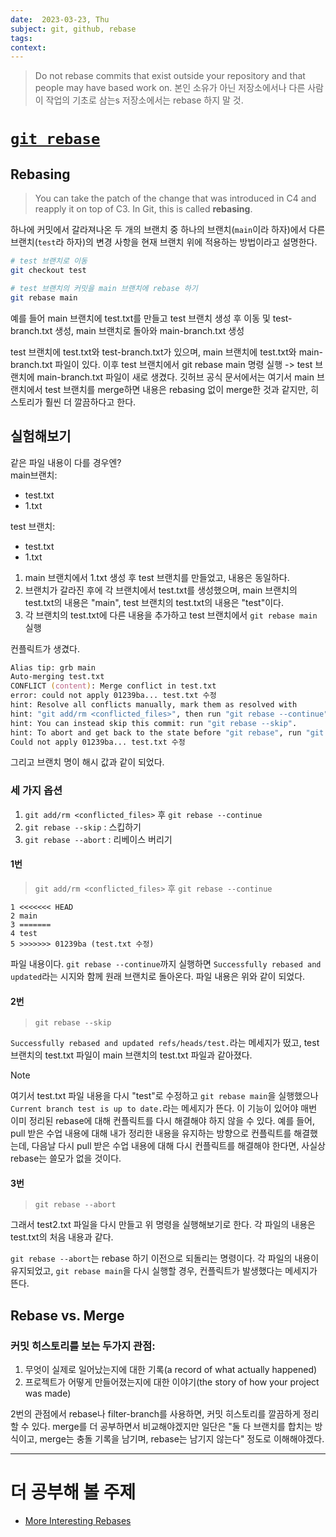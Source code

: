 ```yaml
---
date:  2023-03-23, Thu
subject: git, github, rebase
tags: 
context: 
---
```

> Do not rebase commits that exist outside your repository and that people may have based work on. 본인 소유가 아닌 저장소에서나 다른 사람이 작업의 기초로 삼는s 저장소에서는 rebase 하지 말 것.

# [`git rebase`](https://git-scm.com/book/en/v2/Git-Branching-Rebasing)

## Rebasing
> You can take the patch of the change that was introduced in C4 and reapply it on top of C3. In Git, this is called **rebasing**.

하나에 커밋에서 갈라져나온 두 개의 브랜치 중 하나의 브랜치(`main`이라 하자)에서 다른 브랜치(`test`라 하자)의 변경 사항을 현재 브랜치 위에 적용하는 방법이라고 설명한다. 

```zsh
# test 브랜치로 이동
git checkout test

# test 브랜치의 커밋을 main 브랜치에 rebase 하기
git rebase main

```

예를 들어
main 브랜치에 test.txt를 만들고 test 브랜치 생성 후 이동 및 test-branch.txt 생성, main 브랜치로 돌아와 main-branch.txt 생성

test 브랜치에 test.txt와 test-branch.txt가 있으며, main 브랜치에 test.txt와 main-branch.txt 파일이 있다. 이후 test 브랜치에서 git rebase main 명령 실행 -> test 브랜치에 main-branch.txt 파일이 새로 생겼다. 깃허브 공식 문서에서는 여기서 main 브랜치에서 test 브랜치를 merge하면 내용은 rebasing 없이 merge한 것과 같지만, 히스토리가 훨씬 더 깔끔하다고 한다.

## 실험해보기
같은 파일 내용이 다를 경우엔?  
main브랜치:
- test.txt
- 1.txt

test 브랜치:
- test.txt
- 1.txt

1. main 브랜치에서 1.txt 생성 후 test 브랜치를 만들었고, 내용은 동일하다.
2. 브랜치가 갈라진 후에 각 브랜치에서 test.txt를 생성했으며, main 브랜치의 test.txt의 내용은 "main", test 브랜치의 test.txt의 내용은 "test"이다.
3. 각 브랜치의 test.txt에 다른 내용을 추가하고 test 브랜치에서 `git rebase main` 실행

컨플릭트가 생겼다.
```zsh
Alias tip: grb main
Auto-merging test.txt
CONFLICT (content): Merge conflict in test.txt
error: could not apply 01239ba... test.txt 수정
hint: Resolve all conflicts manually, mark them as resolved with
hint: "git add/rm <conflicted_files>", then run "git rebase --continue".
hint: You can instead skip this commit: run "git rebase --skip".
hint: To abort and get back to the state before "git rebase", run "git rebase --abort".
Could not apply 01239ba... test.txt 수정
```
그리고 브랜치 명이 해시 값과 같이 되었다.

### 세 가지 옵션
1. `git add/rm <conflicted_files>` 후 `git rebase --continue`
2. `git rebase --skip` : 스킵하기
3. `git rebase --abort` : 리베이스 버리기

#### 1번
> `git add/rm <conflicted_files>` 후 `git rebase --continue`

```
1 <<<<<<< HEAD
2 main
3 =======
4 test
5 >>>>>>> 01239ba (test.txt 수정)
```
파일 내용이다.
`git rebase --continue`까지 실행하면 `Successfully rebased and updated`라는 시지와 함께 원래 브랜치로 돌아온다. 파일 내용은 위와 같이 되었다.

#### 2번
> `git rebase --skip`

`Successfully rebased and updated refs/heads/test.`라는 메세지가 떴고, test 브랜치의 test.txt 파일이 main 브랜치의 test.txt 파일과 같아졌다.

> [!Note]  
> 여기서 test.txt 파일 내용을 다시 "test"로 수정하고 `git rebase main`을 실행했으나 `Current branch test is up to date.`라는 메세지가 뜬다. 이 기능이 있어야 매번 이미 정리된 rebase에 대해 컨플릭트를 다시 해결해야 하지 않을 수 있다. 예를 들어, pull 받은 수업 내용에 대해 내가 정리한 내용을 유지하는 방향으로 컨플릭트를 해결했는데, 다음날 다시 pull 받은 수업 내용에 대해 다시 컨플릭트를 해결해야 한다면, 사실상 rebase는 쓸모가 없을 것이다.

#### 3번
> `git rebase --abort`

그래서 test2.txt 파일을 다시 만들고 위 명령을 실행해보기로 한다. 각 파일의 내용은 test.txt의 처음 내용과 같다. 

`git rebase --abort`는 rebase 하기 이전으로 되돌리는 명령이다. 각 파일의 내용이 유지되었고, `git rebase main`을 다시 실행할 경우, 컨플릭트가 발생했다는 메세지가 뜬다.


## Rebase vs. Merge
### 커밋 히스토리를 보는 두가지 관점:
1. 무엇이 실제로 일어났는지에 대한 기록(a record of what actually happened)
2. 프로젝트가 어떻게 만들어졌는지에 대한 이야기(the story of how your project was made)

2번의 관점에서 rebase나 filter-branch를 사용하면, 커밋 히스토리를 깔끔하게 정리할 수 있다. merge를 더 공부하면서 비교해야겠지만 일단은 "둘 다 브랜치를 합치는 방식이고, merge는 충돌 기록을 남기며, rebase는 남기지 않는다" 정도로 이해해야겠다.


---

# 더 공부해 볼 주제
- [More Interesting Rebases](https://git-scm.com/book/en/v2/Git-Branching-Rebasing#_more_interesting_rebases)